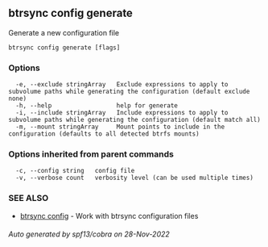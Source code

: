 ## btrsync config generate

Generate a new configuration file

```
btrsync config generate [flags]
```

### Options

```
  -e, --exclude stringArray   Exclude expressions to apply to subvolume paths while generating the configuration (default exclude none)
  -h, --help                  help for generate
  -i, --include stringArray   Include expressions to apply to subvolume paths while generating the configuration (default match all)
  -m, --mount stringArray     Mount points to include in the configuration (defaults to all detected btrfs mounts)
```

### Options inherited from parent commands

```
  -c, --config string   config file
  -v, --verbose count   verbosity level (can be used multiple times)
```

### SEE ALSO

* [btrsync config](btrsync_config.md)	 - Work with btrsync configuration files

###### Auto generated by spf13/cobra on 28-Nov-2022
